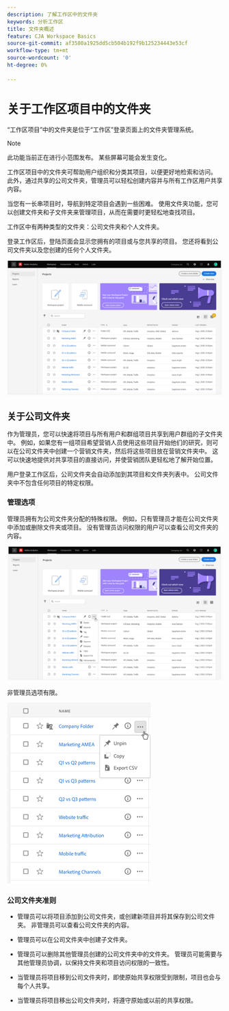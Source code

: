 ```yaml
---
description: 了解工作区中的文件夹
keywords: 分析工作区
title: 文件夹概述
feature: CJA Workspace Basics
source-git-commit: af3580a1925dd5cb504b192f9b125234443e53cf
workflow-type: tm+mt
source-wordcount: '0'
ht-degree: 0%

---
```



# 关于工作区项目中的文件夹

“工作区项目”中的文件夹是位于“工作区”登录页面上的文件夹管理系统。

>[!NOTE]
>
>此功能当前正在进行小范围发布。 某些屏幕可能会发生变化。

工作区项目中的文件夹可帮助用户组织和分类其项目，以便更好地检索和访问。 此外，通过共享的公司文件夹，管理员可以轻松创建内容并与所有工作区用户共享内容。 

当您有一长串项目时，导航到特定项目会遇到一些困难。 使用文件夹功能，您可以创建文件夹和子文件夹来管理项目，从而在需要时更轻松地查找项目。 

工作区中有两种类型的文件夹：公司文件夹和个人文件夹。

登录工作区后，登陆页面会显示您拥有的项目或与您共享的项目。 您还将看到公司文件夹以及您创建的任何个人文件夹。

![](/help/analysis-workspace/build-workspace-project/assets/landing-page.png)

## 关于公司文件夹

作为管理员，您可以快速将项目与所有用户和群组项目共享到用户群组的子文件夹中。 例如，如果您有一组项目希望营销人员使用这些项目开始他们的研究，则可以在公司文件夹中创建一个营销文件夹，然后将这些项目放在营销文件夹中。 这可以快速地提供对共享项目的直接访问，并使营销团队更轻松地了解开始位置。

用户登录工作区后，公司文件夹会自动添加到其项目和文件夹列表中。 公司文件夹中不包含任何项目的特定权限。

### 管理选项

管理员拥有为公司文件夹分配的特殊权限。 例如，只有管理员才能在公司文件夹中添加或删除文件夹或项目。 没有管理员访问权限的用户可以查看公司文件夹的内容。

![](/help/analysis-workspace/build-workspace-project/assets/admin-access-co-folder.png)

非管理员选项有限。

![](/help/analysis-workspace/build-workspace-project/assets/non-admin-options.png)

### 公司文件夹准则

- 管理员可以将项目添加到公司文件夹，或创建新项目并将其保存到公司文件夹。 非管理员可以查看公司文件夹的内容。

- 管理员可以在公司文件夹中创建子文件夹。

- 管理员可以删除其他管理员创建的公司文件夹中的文件夹。 管理员可能需要与其他管理员协调，以保持文件夹和项目访问权限的一致性。

- 当管理员将项目移到公司文件夹时，即使原始共享权限受到限制，项目也会与每个人共享。

- 当管理员将项目移出公司文件夹时，将遵守原始或以前的共享权限。
